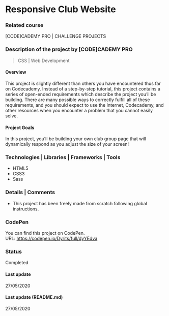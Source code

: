 # Responsive Club Website

### Related course
[CODE]CADEMY PRO | CHALLENGE PROJECTS

### Description of the project by [CODE]CADEMY PRO
> CSS | Web Development

#### Overview
​This project is slightly different than others you have encountered thus far on Codecademy. Instead of a step-by-step tutorial, this project contains a series of open-ended requirements which describe the project you’ll be building. There are many possible ways to correctly fulfill all of these requirements, and you should expect to use the Internet, Codecademy, and other resources when you encounter a problem that you cannot easily solve. ​

#### Project Goals
In this project, you’ll be building your own club group page that will dynamically respond as you adjust the size of your screen! ​
  
### Technologies | Libraries | Frameworks | Tools  
- HTML5
- CSS3
- Sass

### Details | Comments
- This project has been freely made from scratch following global instructions.

### CodePen
You can find this project on CodePen.  
URL: https://codepen.io/Dyrits/full/dyYEdva

### Status
Completed

#### Last update
27/05/2020

#### Last update (README.md)
27/05/2020
